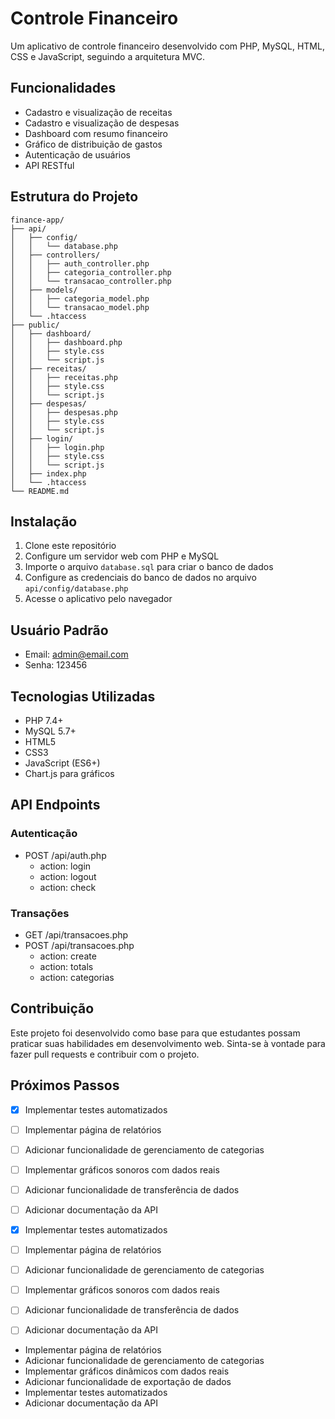 # Controle Financeiro

Um aplicativo de controle financeiro desenvolvido com PHP, MySQL, HTML, CSS e JavaScript, seguindo a arquitetura MVC.

## Funcionalidades

- Cadastro e visualização de receitas
- Cadastro e visualização de despesas
- Dashboard com resumo financeiro
- Gráfico de distribuição de gastos
- Autenticação de usuários
- API RESTful

## Estrutura do Projeto

```
finance-app/
├── api/
│   ├── config/
│   │   └── database.php
│   ├── controllers/
│   │   ├── auth_controller.php
│   │   ├── categoria_controller.php
│   │   └── transacao_controller.php
│   ├── models/
│   │   ├── categoria_model.php
│   │   └── transacao_model.php
│   └── .htaccess
├── public/
│   ├── dashboard/
│   │   ├── dashboard.php
│   │   ├── style.css
│   │   └── script.js
│   ├── receitas/
│   │   ├── receitas.php
│   │   ├── style.css
│   │   └── script.js
│   ├── despesas/
│   │   ├── despesas.php
│   │   ├── style.css
│   │   └── script.js
│   ├── login/
│   │   ├── login.php
│   │   ├── style.css
│   │   └── script.js
│   ├── index.php
│   └── .htaccess
└── README.md
```

## Instalação

1. Clone este repositório
2. Configure um servidor web com PHP e MySQL
3. Importe o arquivo `database.sql` para criar o banco de dados
4. Configure as credenciais do banco de dados no arquivo `api/config/database.php`
5. Acesse o aplicativo pelo navegador

## Usuário Padrão

- Email: admin@email.com
- Senha: 123456

## Tecnologias Utilizadas

- PHP 7.4+
- MySQL 5.7+
- HTML5
- CSS3
- JavaScript (ES6+)
- Chart.js para gráficos

## API Endpoints

### Autenticação
- POST /api/auth.php
  - action: login
  - action: logout
  - action: check

### Transações
- GET /api/transacoes.php
- POST /api/transacoes.php
  - action: create
  - action: totals
  - action: categorias

## Contribuição

Este projeto foi desenvolvido como base para que estudantes possam praticar suas habilidades em desenvolvimento web. Sinta-se à vontade para fazer pull requests e contribuir com o projeto.

## Próximos Passos

- [x] Implementar testes automatizados
- [ ] Implementar página de relatórios
- [ ] Adicionar funcionalidade de gerenciamento de categorias
- [ ] Implementar gráficos sonoros com dados reais
- [ ] Adicionar funcionalidade de transferência de dados
- [ ] Adicionar documentação da API

- [x] Implementar testes automatizados
- [ ] Implementar página de relatórios
- [ ] Adicionar funcionalidade de gerenciamento de categorias
- [ ] Implementar gráficos sonoros com dados reais
- [ ] Adicionar funcionalidade de transferência de dados
- [ ] Adicionar documentação da API

- Implementar página de relatórios
- Adicionar funcionalidade de gerenciamento de categorias
- Implementar gráficos dinâmicos com dados reais
- Adicionar funcionalidade de exportação de dados
- Implementar testes automatizados
- Adicionar documentação da API
